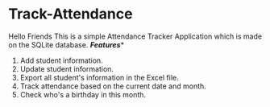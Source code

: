 # Track-Attendance
Hello Friends
This is a simple Attendance Tracker Application which is made on the SQLite database. 
*************************Features**************************
1. Add student information.
2. Update student information.
3. Export all student's information in the Excel file.
4. Track attendance based on the current date and month.
5. Check who's a birthday in this month.
